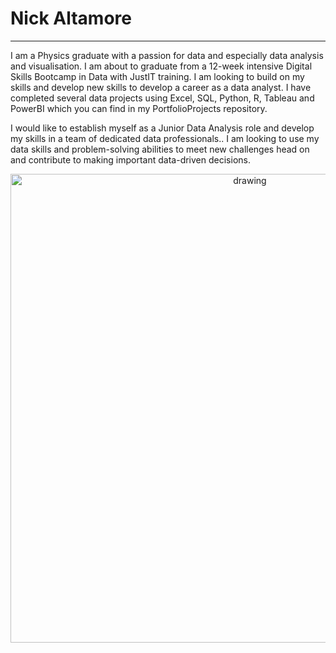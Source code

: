 **<h1> Nick Altamore</h1>**
_______________________________________________________________________________________________________________________________________________________________________________________________________________________
I am a Physics graduate with a passion for data and especially  data analysis and visualisation. I am about to graduate from a 12-week intensive Digital Skills Bootcamp in Data with JustIT training. I am looking to build on my skills and develop new skills to develop a career as a data analyst. I have completed several data projects using Excel, SQL, Python, R, Tableau and PowerBI which you can find in my PortfolioProjects repository.

I would like to establish myself as a Junior Data Analysis role and develop my skills in a team of dedicated data professionals.. I am looking to use my data skills and problem-solving abilities to meet new challenges head on and contribute to making important data-driven decisions.

<div align="center">
    <img src="https://github.com/nickaltamore/nickaltamore/assets/126668788/5fdaba8a-597e-4354-865b-535bb353f8da" alt="drawing" style="width:750px;"/>
</div>



